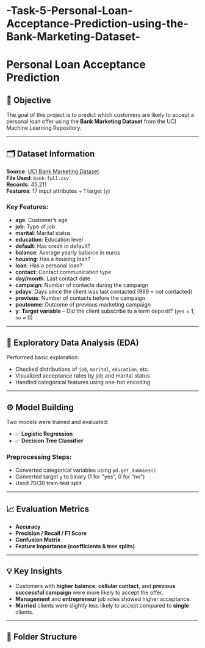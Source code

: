 # -Task-5-Personal-Loan-Acceptance-Prediction-using-the-Bank-Marketing-Dataset-
# Personal Loan Acceptance Prediction

## 📌 Objective

The goal of this project is to predict which customers are likely to accept a personal loan offer using the **Bank Marketing Dataset** from the UCI Machine Learning Repository.

---

## 🗂️ Dataset Information

**Source**: [UCI Bank Marketing Dataset](https://archive.ics.uci.edu/ml/datasets/bank+marketing)  
**File Used**: `bank-full.csv`  
**Records**: 45,211  
**Features**: 17 input attributes + 1 target (`y`)

### Key Features:
- **age**: Customer’s age
- **job**: Type of job
- **marital**: Marital status
- **education**: Education level
- **default**: Has credit in default?
- **balance**: Average yearly balance in euros
- **housing**: Has a housing loan?
- **loan**: Has a personal loan?
- **contact**: Contact communication type
- **day/month**: Last contact date
- **campaign**: Number of contacts during the campaign
- **pdays**: Days since the client was last contacted (999 = not contacted)
- **previous**: Number of contacts before the campaign
- **poutcome**: Outcome of previous marketing campaign
- **y**: **Target variable** – Did the client subscribe to a term deposit? (`yes` = 1, `no` = 0)

---

## 🧪 Exploratory Data Analysis (EDA)

Performed basic exploration:
- Checked distributions of `job`, `marital`, `education`, etc.
- Visualized acceptance rates by job and marital status
- Handled categorical features using one-hot encoding

---

## ⚙️ Model Building

Two models were trained and evaluated:
- ✅ **Logistic Regression**
- ✅ **Decision Tree Classifier**

### Preprocessing Steps:
- Converted categorical variables using `pd.get_dummies()`
- Converted target `y` to binary (1 for "yes", 0 for "no")
- Used 70/30 train-test split

---

## 📈 Evaluation Metrics

- **Accuracy**
- **Precision / Recall / F1 Score**
- **Confusion Matrix**
- **Feature Importance (coefficients & tree splits)**

---

## 💡 Key Insights

- Customers with **higher balance**, **cellular contact**, and **previous successful campaign** were more likely to accept the offer.
- **Management** and **entrepreneur** job roles showed higher acceptance.
- **Married** clients were slightly less likely to accept compared to **single** clients.

---

## 📂 Folder Structure

